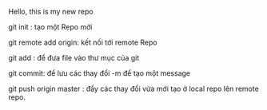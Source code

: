 Hello, this is my new repo


git init : tạo một Repo mới

git remote add origin: kết nối tới remote Repo

git add : để đưa file vào thư mục của git

git commit: để lưu các thay đổi -m để tạo một message

git push origin master : đẩy các thay đổi vừa mới tạo ở local repo lên remote repo\.



